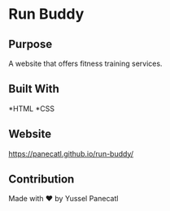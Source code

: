 # Run Buddy 

## Purpose 
A website that offers fitness training services.

## Built With
*HTML
*CSS

## Website 
https://panecatl.github.io/run-buddy/

## Contribution
Made with ❤️ by Yussel Panecatl 
